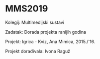 # MMS2019

Kolegij: Multimedijski sustavi

Zadatak: Dorada projekta ranijih godina

Projekt: Igrica - Kviz, Ana Mimica, 2015./'16.

Projekt dorađivala: Ivona Raguž
